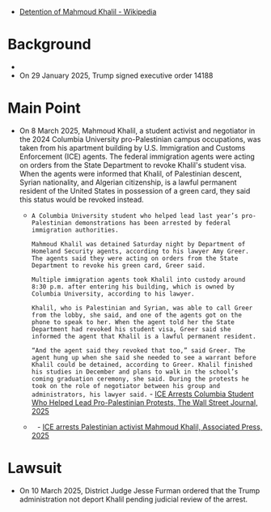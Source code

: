 - [Detention of Mahmoud Khalil - Wikipedia](https://en.wikipedia.org/wiki/Detention_of_Mahmoud_Khalil)
# Background
- 
- On 29 January 2025, Trump signed executive order 14188
# Main Point
- On 8 March 2025, Mahmoud Khalil, a student activist and negotiator in the 2024 Columbia University pro-Palestinian campus occupations, was taken from his apartment building by U.S. Immigration and Customs Enforcement (ICE) agents. The federal immigration agents were acting on orders from the State Department to revoke Khalil's student visa. When the agents were informed that Khalil, of Palestinian descent, Syrian nationality, and Algerian citizenship, is a lawful permanent resident of the United States in possession of a green card, they said this status would be revoked instead.
	- `A Columbia University student who helped lead last year’s pro-Palestinian demonstrations has been arrested by federal immigration authorities.`
	  
	  `Mahmoud Khalil was detained Saturday night by Department of Homeland Security agents, according to his lawyer Amy Greer. The agents said they were acting on orders from the State Department to revoke his green card, Greer said.`
	  
	  `Multiple immigration agents took Khalil into custody around 8:30 p.m. after entering his building, which is owned by Columbia University, according to his lawyer.`
	  
	  `Khalil, who is Palestinian and Syrian, was able to call Greer from the lobby, she said, and one of the agents got on the phone to speak to her. When the agent told her the State Department had revoked his student visa, Greer said she informed the agent that Khalil is a lawful permanent resident.`
	  
	  `“And the agent said they revoked that too,” said Greer. The agent hung up when she said she needed to see a warrant before Khalil could be detained, according to Greer. Khalil finished his studies in December and plans to walk in the school’s coming graduation ceremony, she said. During the protests he took on the role of negotiator between his group and administrators, his lawyer said.` - [ICE Arrests Columbia Student Who Helped Lead Pro-Palestinian Protests, The Wall Street Journal, 2025](https://www.wsj.com/us-news/dhs-detains-columbia-student-who-helped-lead-pro-palestinian-protests-fbbd8196?mod=Searchresults_pos1)
	- ` ` - [ICE arrests Palestinian activist Mahmoud Khalil, Associated Press, 2025](https://apnews.com/article/columbia-university-mahmoud-khalil-ice-15014bcbb921f21a9f704d5acdcae7a8) 
# Lawsuit
- On 10 March 2025, District Judge Jesse Furman ordered that the Trump administration not deport Khalil pending judicial review of the arrest.